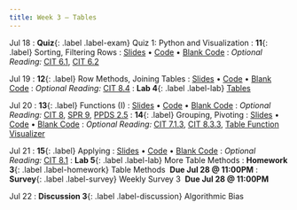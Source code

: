 ```yaml
---
title: Week 3 — Tables
---
```


Jul 18
: **Quiz**{: .label .label-exam} Quiz 1: Python and Visualization
: **11**{: .label} Sorting, Filtering Rows
  : [Slides](https://docs.google.com/presentation/d/15ueANqu_5gnzs8gwvQMEJYD-IFiecH1FsrwZ0ICHS-c/edit?usp=sharing) &#8226; [Code](https://datahub.berkeley.edu/hub/user-redirect/git-pull?repo=https%3A%2F%2Fgithub.com%2Fdata-6-berkeley%2Fsu22&urlpath=tree%2Fsu22%2Flecture%2Flec11%2Flec11.ipynb&branch=main) &#8226; [Blank Code](https://datahub.berkeley.edu/hub/user-redirect/git-pull?repo=https%3A%2F%2Fgithub.com%2Fdata-6-berkeley%2Fsu22&urlpath=tree%2Fsu22%2Flecture%2Flec11%2Flec11-blank.ipynb&branch=main)
: *Optional Reading:* [CIT 6.1](https://inferentialthinking.com/chapters/06/1/Sorting_Rows.html), [CIT 6.2](https://inferentialthinking.com/chapters/06/1/Sorting_Rows.html)

Jul 19
: **12**{: .label} Row Methods, Joining Tables
  : [Slides](https://docs.google.com/presentation/d/1LAfU67-L7sR6v-GdOiZfbiZGQXta9Gf9l49meHiSfSY/edit?usp=sharing) &#8226; [Code](https://datahub.berkeley.edu/hub/user-redirect/git-pull?repo=https%3A%2F%2Fgithub.com%2Fdata-6-berkeley%2Fsu22&urlpath=tree%2Fsu22%2Flecture%2Flec12%2Flec12.ipynb&branch=main) &#8226; [Blank Code](https://datahub.berkeley.edu/hub/user-redirect/git-pull?repo=https%3A%2F%2Fgithub.com%2Fdata-6-berkeley%2Fsu22&urlpath=tree%2Fsu22%2Flecture%2Flec12%2Flec12-blank.ipynb&branch=main)
: *Optional Reading:* [CIT 8.4](https://inferentialthinking.com/chapters/08/4/Joining_Tables_by_Columns.html)
: **Lab 4**{: .label .label-lab} [Tables](https://datahub.berkeley.edu/hub/user-redirect/git-pull?repo=https%3A%2F%2Fgithub.com%2Fdata-6-berkeley%2Fsu22&urlpath=tree%2Fsu22%2Flab%2Flab04%2Flab04.ipynb&branch=main)

Jul 20
: **13**{: .label} Functions (I)
  : [Slides](https://docs.google.com/presentation/d/1tdU453UAoRG9Joala1QK-fVEhYEiax3D0RZVilmzVRU/edit?usp=sharing) &#8226; [Code](https://datahub.berkeley.edu/hub/user-redirect/git-pull?repo=https%3A%2F%2Fgithub.com%2Fdata-6-berkeley%2Fsu22&urlpath=tree%2Fsu22%2Flecture%2Flec13%2Flec13.ipynb&branch=main) &#8226; [Blank Code](https://datahub.berkeley.edu/hub/user-redirect/git-pull?repo=https%3A%2F%2Fgithub.com%2Fdata-6-berkeley%2Fsu22&urlpath=tree%2Fsu22%2Flecture%2Flec13%2Flec13-blank.ipynb&branch=main)
: *Optional Reading:* [CIT 8](https://inferentialthinking.com/chapters/08/Functions_and_Tables.html), [SPR 9](https://cs.stanford.edu/people/nick/py/python-function.html), [PPDS 2.5](https://www.tomasbeuzen.com/python-programming-for-data-science/chapters/chapter2-loops-functions.html#functions)
: **14**{: .label} Grouping, Pivoting
  : [Slides](https://docs.google.com/presentation/d/1OQWMfzLQJ_TW2Bg4yobxyFpSnANs27YlUaGjwWqpvVM/edit?usp=sharing) &#8226; [Code](https://datahub.berkeley.edu/hub/user-redirect/git-pull?repo=https%3A%2F%2Fgithub.com%2Fdata-6-berkeley%2Fsu22&urlpath=tree%2Fsu22%2Flecture%2Flec14%2Flec14.ipynb&branch=main) &#8226; [Blank Code](https://datahub.berkeley.edu/hub/user-redirect/git-pull?repo=https%3A%2F%2Fgithub.com%2Fdata-6-berkeley%2Fsu22&urlpath=tree%2Fsu22%2Flecture%2Flec14%2Flec14-blank.ipynb&branch=main)
: *Optional Reading:* [CIT 7.1.3](https://inferentialthinking.com/chapters/07/1/Visualizing_Categorical_Distributions.html?highlight=group#grouping-categorical-data), [CIT 8.3.3](https://inferentialthinking.com/chapters/08/3/Cross-Classifying_by_More_than_One_Variable.html?highlight=pivot#pivot-tables-rearranging-the-output-of-group), [Table Function Visualizer](http://data8.org/interactive_table_functions/)

Jul 21
: **15**{: .label} Applying
  : [Slides](https://docs.google.com/presentation/d/1J-ziM0rifderMPlXPnrQOoPDWhjpDGyin_UFxySj13o/edit?usp=sharing) &#8226; [Code](https://datahub.berkeley.edu/hub/user-redirect/git-pull?repo=https%3A%2F%2Fgithub.com%2Fdata-6-berkeley%2Fsu22&urlpath=tree%2Fsu22%2Flecture%2Flec15%2Flec15.ipynb&branch=main) &#8226; [Blank Code](https://datahub.berkeley.edu/hub/user-redirect/git-pull?repo=https%3A%2F%2Fgithub.com%2Fdata-6-berkeley%2Fsu22&urlpath=tree%2Fsu22%2Flecture%2Flec15%2Flec15-blank.ipynb&branch=main)
: *Optional Reading:* [CIT 8.1](https://inferentialthinking.com/chapters/08/1/Applying_a_Function_to_a_Column.html)
: **Lab 5**{: .label .label-lab} More Table Methods
: **Homework 3**{: .label .label-homework} Table Methods &nbsp;**Due Jul 28 @ 11:00PM**
: **Survey**{: .label .label-survey} Weekly Survey 3 &nbsp;**Due Jul 28 @ 11:00PM**

Jul 22
: **Discussion 3**{: .label .label-discussion} Algorithmic Bias
